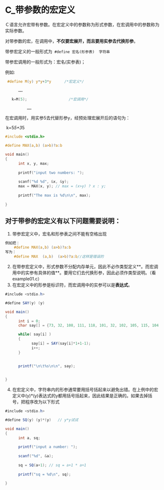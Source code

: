 # C_带参数的宏定义

Ｃ语言允许宏带有参数。在宏定义中的参数称为形式参数，在宏调用中的参数称为实际参数。



对带参数的宏，在调用中，**不仅要宏展开，而且要用实参去代换形参**。



带参宏定义的一般形式为` #define 宏名(形参表)  字符串`



带参宏调用的一般形式为：宏名(实参表)；  

例如: 

```c
 #define M(y) y*y+3*y      /*宏定义*/

      ……

   k=M(5);                   /*宏调用*/

          ……
```

在宏调用时，用实参5去代替形参y，经预处理宏展开后的语句为：

​    k=5*5+3*5

```c
#include <stdio.h>

#define MAX(a,b) (a>b)?a:b

void main()
{     
      int x, y, max;
      
      printf("input two numbers: ");
      
      scanf("%d %d", &x, &y);      
      max = MAX(x, y); // max = (x>y) ? x : y;
      
      printf("The max is %d\n\n", max);
      
}
```

## 对于带参的宏定义有以下问题需要说明：

1. 带参宏定义中，宏名和形参表之间不能有空格出现


```c
例如把：
    #define MAX(a,b) (a>b)?a:b
写为：
    #define MAX  (a,b)  (a>b)?a:b//这样是错误的

```

2. 在带参宏定义中，形式参数不分配内存单元，因此不必作类型定义**。而宏调用中的实参有具体的值**。要用它们去代换形参，因此必须作类型说明。（看example01.c）
3. 在宏定义中的形参是标识符，而宏调用中的实参可以是**表达式**。

```java
#include <stdio.h>

#define SAY(y) (y)

void main()
{      
      int i = 0;
      char say[] = {73, 32, 108, 111, 118, 101, 32, 102, 105, 115, 104, 99, 46, 99, 111, 109, 33, 0};

      while( say[i] )
      {
            say[i] = SAY(say[i]*1+1-1);
            i++;
      }

 
      printf("\n\t%s\n\n", say);
      
      
}
```

4. 在宏定义中，字符串内的形参通常要用括号括起来以避免出错。在上例中的宏定义中(y)*(y)表达式的y都用括号括起来，因此结果是正确的。如果去掉括号，把程序改为以下形式


```java
#include <stdio.h>

#define SQ(y) (y)*(y)   // y*y试试

void main()
{
      int a, sq;
      
      printf("input a number: ");
      
      scanf("%d", &a);
      
      sq = SQ(a+1); // sq = a+1 * a+1
      
      printf("sq = %d\n", sq);
      
}



```






